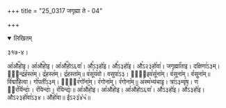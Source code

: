 +++
title = "25_0317 जगृह्मा ते - 04"

+++
<details open><summary>लिखितम्</summary>

३१७-४।

आ꣤औ꣥꣯होइ। आ꣤औ꣥꣯होइ। आ꣤औ꣥꣯होऽ६वा꣥। औ꣭ऽ३हो꣢इ। औ꣭ऽ३हो꣢इ। औ꣡ऽ२३हो꣯वा꣢। जगृह्मा꣡꣯ताइ। दक्षिणा꣢ऽ३म्। इ꣢᳐न्द्र꣣ह꣤स्त꣥म्। द्र꣤हस्त꣥म्। द्र꣤हस्ता꣥म्॥ व꣢सू꣯य꣡वो। वसुपा꣢ऽ३। ता꣢᳐इव꣣सू꣤ना꣥म्। व꣤सूना꣥म्। व꣤सूना꣥म्॥ वि꣢द्मा꣡꣯हित्वा। गो꣯पती꣢ऽ३म्। शू꣢᳐र꣣गो꣤ना꣥म्। र꣤गोना꣥म्। र꣤गोना꣥म्॥ अ꣢स्म꣡भ्यंचाइ। त्रा꣢ऽ३म्वृ꣡ष। ण꣢ ꣳ᳐र꣣यि꣤न्दाः꣥। र꣤यिन्दाः꣥। र꣤यिन्दाः꣥॥ आ꣤औ꣥꣯होइ। आ꣤औ꣥꣯होइ। आ꣤औ꣥꣯होऽ६वा꣥। औ꣭ऽ३हो꣢इ। औ꣭ऽ३हो꣢इ। औ꣡ऽ२३हो꣯वा꣢ऽ३४। औ꣥꣯हो꣯वा॥ ई꣣ऽ२३꣡४꣡५꣡॥
</details>